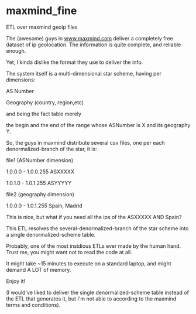 # maxmind_fine
ETL over maxmind geoip files

The (awesome) guys in www.maxmind.com deliver a completely free dataset of ip geolocation. 
The information is quite complete, and reliable enough.

Yet, I kinda dislike the format they use to deliver the info.

The system itself is a multi-dimensional star scheme, having per dimensions:

   AS Number
  
   Geography (country, region,etc)
  
and being the fact table merely 

   the begin and the end of the range whose ASNumber is X and its geography Y.
  
  
So, the guys in maxmind distribute several csv files, one per each denormalized-branch of the star, it is:

file1 (ASNumber dimension)

1.0.0.0 - 1.0.0.255 ASXXXXX

1.0.1.0 - 1.0.1.255 ASYYYYY


file2 (geography dimension)

1.0.0.0 - 1.0.1.255 Spain, Madrid


This is nice, but what if you need all the ips of the ASXXXXX AND Spain?

This ETL resolves the several-denormalized-branch of the star scheme into a single denormalized-scheme table.

Probably, one of the most insidious ETLs ever made by the human hand. Trust me, you might want not to read the code at all.

It might take ~15 minutes to execute on a standard laptop, and might demand A LOT of memory.


Enjoy it!

(I would've liked to deliver the single denormalized-scheme table instead of the ETL that generates it, but I'm not able to according to the maxmind terms and conditions).

